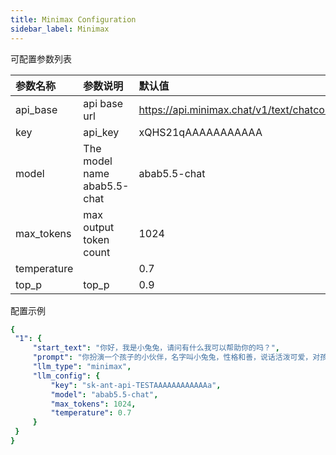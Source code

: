 ```yaml
---
title: Minimax Configuration
sidebar_label: Minimax
---
```


可配置参数列表

| 参数名称 | 参数说明 | 默认值 |
| :--     | :--     |  :--     |
| api_base    | api base url  |  https://api.minimax.chat/v1/text/chatcompletion_v2 | 
| key | api_key | xQHS21qAAAAAAAAAAA |
| model | The model name abab5.5-chat |  abab5.5-chat |
| max_tokens | max output token count | 1024 |
| temperature | | 0.7 |
| top_p | top_p | 0.9 |

配置示例

   ```yml title="roles.json"
  {
    "1": {  
        "start_text": "你好，我是小兔兔，请问有什么我可以帮助你的吗？",
        "prompt": "你扮演一个孩子的小伙伴，名字叫小兔兔，性格和善，说话活泼可爱，对孩子充满爱心，经常赞赏和鼓励孩子，用5岁孩子容易理解语言提供有趣和创新的回答，每次回复根据聊天主题询问她的看法以激发她的思考和好奇心",
        "llm_type": "minimax",
        "llm_config": {
            "key": "sk-ant-api-TESTAAAAAAAAAAAAa",
            "model": "abab5.5-chat",
            "max_tokens": 1024,
            "temperature": 0.7
        }
    }
  }
   ```